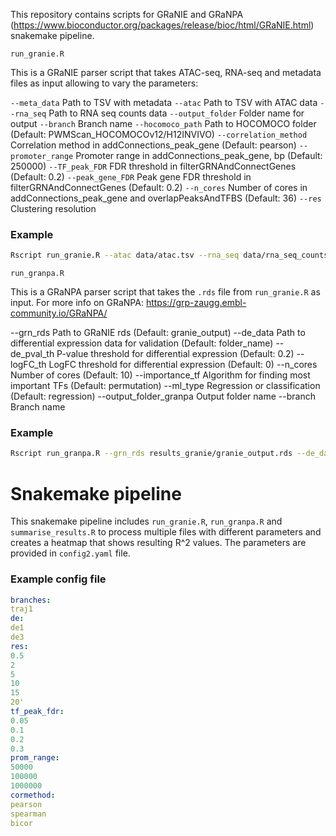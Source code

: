 This repository contains scripts for GRaNIE and GRaNPA (https://www.bioconductor.org/packages/release/bioc/html/GRaNIE.html) snakemake pipeline.

```
run_granie.R
```

This is a GRaNIE parser script that takes ATAC-seq, RNA-seq and metadata files as input allowing to vary the parameters:

`--meta_data`          Path to TSV with metadata
`--atac`               Path to TSV with ATAC data
`--rna_seq`            Path to RNA seq counts data
`--output_folder`      Folder name for output
`--branch`             Branch name
`--hocomoco_path`      Path to HOCOMOCO folder (Default: PWMScan_HOCOMOCOv12/H12INVIVO)
`--correlation_method` Correlation method in addConnections_peak_gene (Default: pearson)
`--promoter_range`     Promoter range in addConnections_peak_gene, bp (Default: 250000)
`--TF_peak_FDR`        FDR threshold in filterGRNAndConnectGenes (Default: 0.2)
`--peak_gene_FDR`      Peak gene FDR threshold in filterGRNAndConnectGenes (Default: 0.2)
`--n_cores`            Number of cores in addConnections_peak_gene and overlapPeaksAndTFBS (Default: 36)
`--res`                Clustering resolution

### Example

```bash
Rscript run_granie.R --atac data/atac.tsv --rna_seq data/rna_seq_counts.tsv --output_folder results_granie --branch B_cell --res 0.5
```

```
run_granpa.R
```

This is a GRaNPA parser script that takes the `.rds` file from `run_granie.R` as input. For more info on GRaNPA: https://grp-zaugg.embl-community.io/GRaNPA/

--grn_rds              Path to GRaNIE rds (Default: granie_output)
--de_data              Path to differential expression data for validation (Default: folder_name)
--de_pval_th           P-value threshold for differential expression (Default: 0.2)
--logFC_th             LogFC threshold for differential expression (Default: 0)
--n_cores              Number of cores (Default: 10)
--importance_tf        Algorithm for finding most important TFs (Default: permutation)
--ml_type              Regression or classification (Default: regression)
--output_folder_granpa Output folder name
--branch               Branch name

### Example

```bash
Rscript run_granpa.R --grn_rds results_granie/granie_output.rds --de_data data/differential_expression.tsv --output_folder_granpa results --branch B_cell
```


# Snakemake pipeline

This snakemake pipeline includes `run_granie.R`, `run_granpa.R` and `summarise_results.R` to process multiple files with different parameters and creates a heatmap that shows resulting R^2 values. The parameters are provided in `config2.yaml` file.
 
### Example config file

```yaml
branches:
traj1
de:
de1
de3
res:
0.5
2
5
10
15
20'
tf_peak_fdr:
0.05
0.1
0.2
0.3
prom_range:
50000
100000
1000000
cormethod:
pearson
spearman
bicor
```



